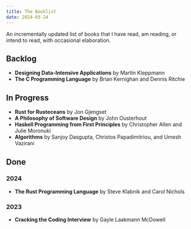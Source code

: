 ```yaml
---
title: The Booklist
date: 2024-03-24
---
```


An incrementally updated list of books that I have read, am reading, or intend to read, with occasional elaboration.

## Backlog
- **Designing Data-Intensive Applications** by Martin Kleppmann
- **The C Programming Language** by Brian Kernighan and Dennis Ritchie

## In Progress
- **Rust for Rusteceans** by Jon Gjengset
- **A Philosophy of Software Design** by John Ousterhout
- **Haskell Programming from First Principles** by Christopher Allen and Julie Moronuki
- **Algorithms** by Sanjoy Dasgupta, Christos Papadimitriou, and Umesh Vazirani

## Done

### 2024

- **The Rust Programming Language** by Steve Klabnik and Carol Nichols

### 2023

- **Cracking the Coding Interview** by Gayle Laakmann McDowell
